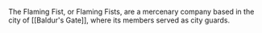 The Flaming Fist, or Flaming Fists, are a mercenary company based in the city of [[Baldur's Gate]], where its members served as city guards.